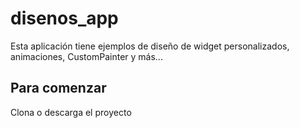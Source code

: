 # disenos_app

Esta aplicación tiene ejemplos de diseño de widget personalizados, animaciones, CustomPainter y más...


## Para comenzar

Clona o descarga el proyecto



